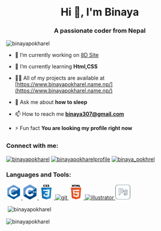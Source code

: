 <!-- ### Hi there 👋  [![HitCount](https://hits.dwyl.com/binayapokharel/binayapokharel.svg?style=flat-square&show=unique)](http://hits.dwyl.com/binayapokharel/binayapokharel)


**binayapokharel/binayapokharel** is a ✨ _special_ ✨ repository because its `README.md` (this file) appears on your GitHub profile.

Here are some ideas to get you started:




- 🔭 I’m currently working on focusing things
- 🌱 I’m currently learning how to progress
- 👯 I’m looking to collaborate on ...
- 🤔 I’m looking for help with ...
- 💬 Ask me about how to waste time
- 📫 How to reach me: @binayapokharel
- 😄 Pronouns: ...
- ⚡ Fun fact: you are looking at my profile right now 
-->

<h1 align="center">Hi 👋, I'm Binaya</h1>
<h3 align="center">A passionate coder from Nepal</h3>

<p align="left"> <img src="https://komarev.com/ghpvc/?username=binayapokharel&label=Profile%20views&color=0e75b6&style=flat" alt="binayapokharel" /> </p>

- 🔭 I’m currently working on [8D Site](www.youtube.com/@8dsite)

- 🌱 I’m currently learning **Html,CSS**

- 👨‍💻 All of my projects are available at [https://www.binayapokharel.name.np/](https://www.binayapokharel.name.np/)

- 💬 Ask me about **how to sleep**

- 📫 How to reach me **binaya307@gmail.com**

- ⚡ Fun fact **You are looking my profile right now**

<h3 align="left">Connect with me:</h3>
<p align="left">
<a href="https://linkedin.com/in/binayapokharel" target="blank"><img align="center" src="https://raw.githubusercontent.com/rahuldkjain/github-profile-readme-generator/master/src/images/icons/Social/linked-in-alt.svg" alt="binayapokharel" height="30" width="40" /></a>
<a href="https://fb.com/binayapokharelprofile" target="blank"><img align="center" src="https://raw.githubusercontent.com/rahuldkjain/github-profile-readme-generator/master/src/images/icons/Social/facebook.svg" alt="binayapokharelprofile" height="30" width="40" /></a>
<a href="https://instagram.com/binaya_pokhrel" target="blank"><img align="center" src="https://raw.githubusercontent.com/rahuldkjain/github-profile-readme-generator/master/src/images/icons/Social/instagram.svg" alt="binaya_pokhrel" height="30" width="40" /></a>
</p>

<h3 align="left">Languages and Tools:</h3>
<p align="left"> <a href="https://www.cprogramming.com/" target="_blank" rel="noreferrer"> <img src="https://raw.githubusercontent.com/devicons/devicon/master/icons/c/c-original.svg" alt="c" width="40" height="40"/> </a> <a href="https://www.w3schools.com/cpp/" target="_blank" rel="noreferrer"> <img src="https://raw.githubusercontent.com/devicons/devicon/master/icons/cplusplus/cplusplus-original.svg" alt="cplusplus" width="40" height="40"/> </a> <a href="https://www.w3schools.com/css/" target="_blank" rel="noreferrer"> <img src="https://raw.githubusercontent.com/devicons/devicon/master/icons/css3/css3-original-wordmark.svg" alt="css3" width="40" height="40"/> </a> <a href="https://git-scm.com/" target="_blank" rel="noreferrer"> <img src="https://www.vectorlogo.zone/logos/git-scm/git-scm-icon.svg" alt="git" width="40" height="40"/> </a> <a href="https://www.w3.org/html/" target="_blank" rel="noreferrer"> <img src="https://raw.githubusercontent.com/devicons/devicon/master/icons/html5/html5-original-wordmark.svg" alt="html5" width="40" height="40"/> </a> <a href="https://www.adobe.com/in/products/illustrator.html" target="_blank" rel="noreferrer"> <img src="https://www.vectorlogo.zone/logos/adobe_illustrator/adobe_illustrator-icon.svg" alt="illustrator" width="40" height="40"/> </a> <a href="https://www.photoshop.com/en" target="_blank" rel="noreferrer"> <img src="https://raw.githubusercontent.com/devicons/devicon/master/icons/photoshop/photoshop-line.svg" alt="photoshop" width="40" height="40"/> </a> </p>

<p>&nbsp;<img align="center" src="https://github-readme-stats.vercel.app/api?username=binayapokharel&show_icons=true&locale=en" alt="binayapokharel" /></p>

<p><img align="center" src="https://github-readme-streak-stats.herokuapp.com/?user=binayapokharel&" alt="binayapokharel" /></p>
